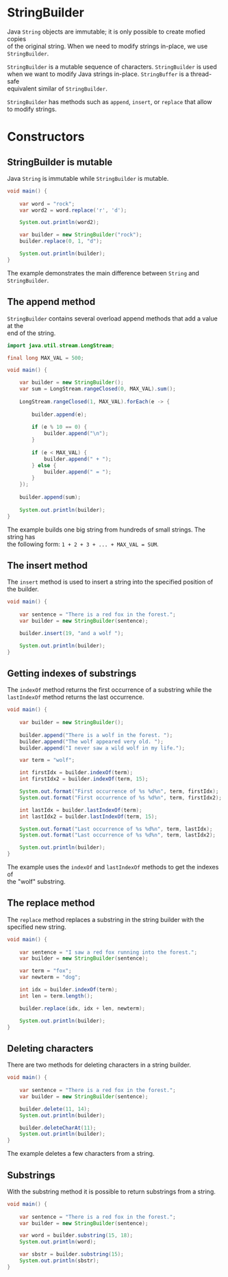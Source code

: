 # StringBuilder 

Java `String` objects are immutable; it is only possible to create mofied copies  
of the original string. When we need to modify strings in-place, we use  
`StringBuilder`.

`StringBuilder` is a mutable sequence of characters. `StringBuilder` is used  
when we want to modify Java strings in-place. `StringBuffer` is a thread-safe  
equivalent similar of `StringBuilder`.  

`StringBuilder` has methods such as `append`, `insert`, or `replace` that allow  
to modify strings.  

# Constructors


## StringBuilder is mutable

Java `String` is immutable while `StringBuilder` is mutable.

```java
void main() {
    
    var word = "rock";
    var word2 = word.replace('r', 'd');

    System.out.println(word2);

    var builder = new StringBuilder("rock");
    builder.replace(0, 1, "d");

    System.out.println(builder);
}
```

The example demonstrates the main difference between `String` and `StringBuilder`.

## The append method

`StringBuilder` contains several overload append methods that add a value at the  
end of the string.  

```java
import java.util.stream.LongStream;

final long MAX_VAL = 500;

void main() {

    var builder = new StringBuilder();
    var sum = LongStream.rangeClosed(0, MAX_VAL).sum();
    
    LongStream.rangeClosed(1, MAX_VAL).forEach(e -> {
    
        builder.append(e);
        
        if (e % 10 == 0) {
            builder.append("\n");
        }
        
        if (e < MAX_VAL) {
            builder.append(" + ");
        } else {
            builder.append(" = ");
        }
    });
    
    builder.append(sum);
    
    System.out.println(builder);
}
```

The example builds one big string from hundreds of small strings. The string has  
the following form: `1 + 2 + 3 + ... + MAX_VAL = SUM`.  


## The insert method

The `insert` method is used to insert a string into the specified position of  
the builder.  


```java
void main() {
    
    var sentence = "There is a red fox in the forest.";
    var builder = new StringBuilder(sentence);

    builder.insert(19, "and a wolf ");

    System.out.println(builder);
}
```


## Getting indexes of substrings

The `indexOf` method returns the first occurrence of a substring while the  
`lastIndexOf` method returns the last occurrence.  

```java
void main() {
        
    var builder = new StringBuilder();
    
    builder.append("There is a wolf in the forest. ");
    builder.append("The wolf appeared very old. ");
    builder.append("I never saw a wild wolf in my life.");

    var term = "wolf";

    int firstIdx = builder.indexOf(term);
    int firstIdx2 = builder.indexOf(term, 15);

    System.out.format("First occurrence of %s %d%n", term, firstIdx);
    System.out.format("First occurrence of %s %d%n", term, firstIdx2);

    int lastIdx = builder.lastIndexOf(term);
    int lastIdx2 = builder.lastIndexOf(term, 15);

    System.out.format("Last occurrence of %s %d%n", term, lastIdx);
    System.out.format("Last occurrence of %s %d%n", term, lastIdx2);

    System.out.println(builder);
}
```

The example uses the `indexOf` and `lastIndexOf` methods to get the indexes of  
the "wolf" substring.


## The replace method

The `replace` method replaces a substring in the string builder with the  
specified new string.  

```java
void main() {
    
    var sentence = "I saw a red fox running into the forest.";
    var builder = new StringBuilder(sentence);

    var term = "fox";
    var newterm = "dog";

    int idx = builder.indexOf(term);
    int len = term.length();

    builder.replace(idx, idx + len, newterm);

    System.out.println(builder);
}
```


## Deleting characters

There are two methods for deleting characters in a string builder.  

```java
void main() {
    
    var sentence = "There is a red fox in the forest.";
    var builder = new StringBuilder(sentence);

    builder.delete(11, 14);
    System.out.println(builder);

    builder.deleteCharAt(11);
    System.out.println(builder);
}
```

The example deletes a few characters from a string.  


## Substrings

With the substring method it is possible to return substrings from a string.  

```java
void main() {
    
    var sentence = "There is a red fox in the forest.";
    var builder = new StringBuilder(sentence);

    var word = builder.substring(15, 18);
    System.out.println(word);

    var sbstr = builder.substring(15);
    System.out.println(sbstr);
}
```



